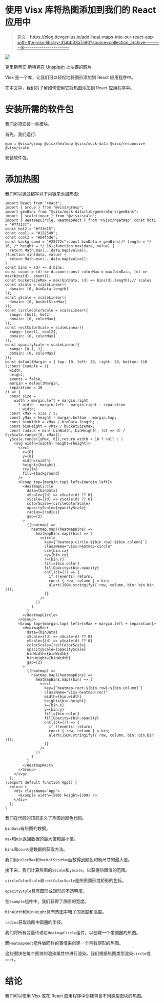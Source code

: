 # 使用 Visx 库将热图添加到我们的 React 应用中

> 原文：<https://blog.devgenius.io/add-heat-maps-into-our-react-app-with-the-visx-library-31abb33a7a90?source=collection_archive---------8----------------------->

![](img/34ce600ef3cc42460ea858b95d5aa89d.png)

克里斯蒂安·斯特克在 [Unsplash](https://unsplash.com?utm_source=medium&utm_medium=referral) 上拍摄的照片

Visx 是一个库，让我们可以轻松地将图形添加到 React 应用程序中。

在本文中，我们将了解如何使用它将热图添加到 React 应用程序中。

# 安装所需的软件包

我们必须安装一些模块。

首先，我们运行:

```
npm i @visx/group @visx/heatmap @visx/mock-data @visx/responsive @visx/scale
```

安装软件包。

# 添加热图

我们可以通过编写以下内容来添加热图:

```
import React from "react";
import { Group } from "@visx/group";
import genBins from "@visx/mock-data/lib/generators/genBins";
import { scaleLinear } from "@visx/scale";
import { HeatmapCircle, HeatmapRect } from "@visx/heatmap";const hot1 = "#77312f";
const hot2 = "#f33d15";
const cool1 = "#122549";
const cool2 = "#b4fbde";
const background = "#28272c";const binData = genBins(/* length = */ 16, /* height = */ 16);function max(data, value) {
  return Math.max(...data.map(value));
}function min(data, value) {
  return Math.min(...data.map(value));
}
const bins = (d) => d.bins;
const count = (d) => d.count;const colorMax = max(binData, (d) => max(bins(d), count));
const bucketSizeMax = max(binData, (d) => bins(d).length);// scales
const xScale = scaleLinear({
  domain: [0, binData.length]
});
const yScale = scaleLinear({
  domain: [0, bucketSizeMax]
});
const circleColorScale = scaleLinear({
  range: [hot1, hot2],
  domain: [0, colorMax]
});
const rectColorScale = scaleLinear({
  range: [cool1, cool2],
  domain: [0, colorMax]
});
const opacityScale = scaleLinear({
  range: [0.1, 1],
  domain: [0, colorMax]
});
const defaultMargin = { top: 10, left: 20, right: 20, bottom: 110 };const Example = ({
  width,
  height,
  events = false,
  margin = defaultMargin,
  separation = 20
}) => {
  const size =
    width > margin.left + margin.right
      ? width - margin.left - margin.right - separation
      : width;
  const xMax = size / 2;
  const yMax = height - margin.bottom - margin.top;
  const binWidth = xMax / binData.length;
  const binHeight = yMax / bucketSizeMax;
  const radius = min([binWidth, binHeight], (d) => d) / 2;xScale.range([0, xMax]);
  yScale.range([yMax, 0]);return width < 10 ? null : (
    <svg width={width} height={height}>
      <rect
        x={0}
        y={0}
        width={width}
        height={height}
        rx={14}
        fill={background}
      />
      <Group top={margin.top} left={margin.left}>
        <HeatmapCircle
          data={binData}
          xScale={(d) => xScale(d) ?? 0}
          yScale={(d) => yScale(d) ?? 0}
          colorScale={circleColorScale}
          opacityScale={opacityScale}
          radius={radius}
          gap={2}
        >
          {(heatmap) =>
            heatmap.map((heatmapBins) =>
              heatmapBins.map((bin) => (
                <circle
                  key={`heatmap-circle-${bin.row}-${bin.column}`}
                  className="visx-heatmap-circle"
                  cx={bin.cx}
                  cy={bin.cy}
                  r={bin.r}
                  fill={bin.color}
                  fillOpacity={bin.opacity}
                  onClick={() => {
                    if (!events) return;
                    const { row, column } = bin;
                    alert(JSON.stringify({ row, column, bin: bin.bin }));
                  }}
                />
              ))
            )
          }
        </HeatmapCircle>
      </Group>
      <Group top={margin.top} left={xMax + margin.left + separation}>
        <HeatmapRect
          data={binData}
          xScale={(d) => xScale(d) ?? 0}
          yScale={(d) => yScale(d) ?? 0}
          colorScale={rectColorScale}
          opacityScale={opacityScale}
          binWidth={binWidth}
          binHeight={binWidth}
          gap={2}
        >
          {(heatmap) =>
            heatmap.map((heatmapBins) =>
              heatmapBins.map((bin) => (
                <rect
                  key={`heatmap-rect-${bin.row}-${bin.column}`}
                  className="visx-heatmap-rect"
                  width={bin.width}
                  height={bin.height}
                  x={bin.x}
                  y={bin.y}
                  fill={bin.color}
                  fillOpacity={bin.opacity}
                  onClick={() => {
                    if (!events) return;
                    const { row, column } = bin;
                    alert(JSON.stringify({ row, column, bin: bin.bin }));
                  }}
                />
              ))
            )
          }
        </HeatmapRect>
      </Group>
    </svg>
  );
};export default function App() {
  return (
    <div className="App">
      <Example width={500} height={300} />
    </div>
  );
}
```

我们在代码的顶部定义了热图的颜色代码。

`binData`有热图的数据。

`max`和`min`返回数据的最大值和最小值。

`bins`和`count`是数据的获取方法。

我们用`colorMax`和`bucketSizeMax`函数得到颜色和桶尺寸的最大值。

接下来，我们计算热图的`xScale`和`yScale`，以获得热图值的范围。

`circleColorScale`和`rectColorScale`是热图圆形或矩形的色标。

`opacityStyle`具有圆形或矩形的不透明度。

在`Example`组件中，我们获得了热图的宽度。

`binWidth`和`binHeight`具有热图中箱子的宽度和高度。

`radius`获取热图中圆圈的半径。

我们将所有变量传递给`HeatmapCircle`组件，以创建一个带圆圈的热图。

而`HeatmapRect`组件做同样的事情来创建一个带有矩形的热图。

这些图块在每个图块的渲染属性中进行渲染。我们根据热图类型渲染`circle`或`rect`。

# 结论

我们可以使用 Visx 库在 React 应用程序中创建包含不同类型图块的热图。